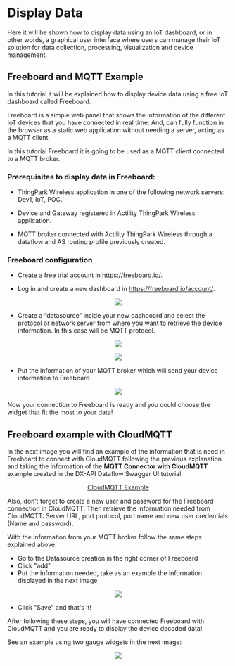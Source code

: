 # Display Data
Here it will be shown how to display data using an IoT dashboard, or in other words, a graphical user interface where users can manage their IoT solution for data collection, processing, visualization and device management.

## Freeboard and MQTT Example
In this tutorial it will be explained how to display device data using a free IoT dashboard called Freeboard.

Freeboard is a simple web panel that shows the information of the different IoT devices that you have connected in real time. And, can fully function in the browser as a static web application without needing a server, acting as a MQTT client. 

In this tutorial Freeboard it is going to be used as a MQTT client connected to a MQTT broker.

### Prerequisites to display data in Freeboard:

- ThingPark Wireless application in one of the following network servers: Dev1, IoT, POC.

- Device and Gateway registered in Actility ThingPark Wireless application.

- MQTT broker connected with Actility ThingPark Wireless through a dataflow and AS routing profile previously created.

### Freeboard configuration

- Create a free trial account in https://freeboard.io/.

- Log in and create a new dashboard in https://freeboard.io/account/.

<p align="center">
  <img src="https://user-images.githubusercontent.com/41436968/43262327-06ab794c-90e0-11e8-95b0-78ea14ca6f07.jpg">
</p>

- Create a “datasource” inside your new dashboard and select the protocol or network server from where you want to retrieve the device information. In this case will be MQTT protocol.

<p align="center">
  <img src="https://user-images.githubusercontent.com/41436968/43262334-0cb1f08c-90e0-11e8-83cd-542106552632.jpg">
</p>

<p align="center">
  <img src="https://user-images.githubusercontent.com/41436968/43262341-13433d66-90e0-11e8-850d-360d84c85413.jpg">
</p>

- Put the information of your MQTT broker which will send your device information to Freeboard.
 
<p align="center">
  <img src="https://user-images.githubusercontent.com/41436968/43262358-244ef9a6-90e0-11e8-86b4-e920e999b382.png">
</p>

Now your connection to Freeboard is ready and you could choose the widget that fit the most to your data!

## Freeboard example with CloudMQTT

In the next image you will find an example of the information that is need in Freeboard to connect with CloudMQTT following the previous explanation and taking the information of the **MQTT Connector with CloudMQTT** example created in the DX-API Dataflow Swagger UI tutorial. 

<p align="center">
  <a href="https://github.com/ActilityConnectors/DX-API-Dataflow/tree/master/Connect%20with%20ThingPark%20Wireless/DX-API%20Dataflow%20Swagger%20UI">CloudMQTT Example</a> 
</p>

Also, don’t forget to create a new user and password for the Freeboard connection in CloudMQTT. Then retrieve the information needed from CloudMQTT: Server URL, port protocol, port name and new user credentials (Name and password).

With the information from your MQTT broker follow the same steps explained above: 
- Go to the Datasource creation in the right corner of Freeboard
- Click "add"
- Put the information needed, take as an example the information displayed in the next image

<p align="center">
  <img src="https://user-images.githubusercontent.com/41436968/43262363-29b746dc-90e0-11e8-846a-46e186fb2ccd.jpg">
</p>

- Click "Save" and that's it!

After following these steps, you will have connected Freeboard with CloudMQTT and you are ready to display the device decoded data!

See an example using two gauge widgets in the next image:
<p align="center">
  <img src="https://user-images.githubusercontent.com/41436968/43325221-7043b910-91b6-11e8-8ee1-9f91c5ea1faa.JPG">
</p>
